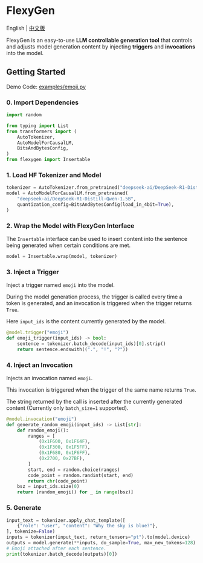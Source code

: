 # FlexyGen

English | [中文版](README-zh.md)

FlexyGen is an easy-to-use **LLM controllable generation tool** that controls and adjusts model generation content by injecting **triggers** and **invocations** into the model.

## Getting Started

Demo Code: [examples/emoji.py](examples/emoji.py)

### 0. Import Dependencies

```python
import random

from typing import List
from transformers import (
    AutoTokenizer,
    AutoModelForCausalLM,
    BitsAndBytesConfig,
)
from flexygen import Insertable
```

### 1. Load HF Tokenizer and Model

```python
tokenizer = AutoTokenizer.from_pretrained("deepseek-ai/DeepSeek-R1-Distill-Qwen-1.5B")
model = AutoModelForCausalLM.from_pretrained(
    "deepseek-ai/DeepSeek-R1-Distill-Qwen-1.5B",
    quantization_config=BitsAndBytesConfig(load_in_4bit=True),
)
```

### 2. Wrap the Model with FlexyGen Interface

The `Insertable` interface can be used to insert content into the sentence being generated when certain conditions are met.

```python
model = Insertable.wrap(model, tokenizer)
```

### 3. Inject a Trigger

Inject a trigger named `emoji` into the model.

During the model generation process, the trigger is called every time a token is generated, and an invocation is triggered when the trigger returns `True`.

Here `input_ids` is the content currently generated by the model.

```python
@model.trigger("emoji")
def emoji_trigger(input_ids) -> bool:
    sentence = tokenizer.batch_decode(input_ids)[0].strip()
    return sentence.endswith((".", "!", "?"))
```

### 4. Inject an Invocation

Injects an invocation named `emoji`.

This invocation is triggered when the trigger of the same name returns `True`.

The string returned by the call is inserted after the currently generated content (Currently only `batch_size=1` supported).

```python
@model.invocation("emoji")
def generate_random_emoji(input_ids) -> List[str]:
    def random_emoji():
        ranges = [
            (0x1F600, 0x1F64F),
            (0x1F300, 0x1F5FF),
            (0x1F680, 0x1F6FF),
            (0x2700, 0x27BF),
        ]
        start, end = random.choice(ranges)
        code_point = random.randint(start, end)
        return chr(code_point)
    bsz = input_ids.size(0)
    return [random_emoji() for _ in range(bsz)]
```

### 5. Generate

```python
input_text = tokenizer.apply_chat_template([
    {"role": "user", "content": "Why the sky is blue?"},
], tokenize=False)
inputs = tokenizer(input_text, return_tensors="pt").to(model.device)
outputs = model.generate(**inputs, do_sample=True, max_new_tokens=128)
# Emoji attached after each sentence.
print(tokenizer.batch_decode(outputs)[0])
```
